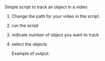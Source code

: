 Simple script to track an object in a video. 
1. Change the path for your video in the script.
2. run the script
3. indicate number of object you want to track
4. select the objects

   Example of output:
